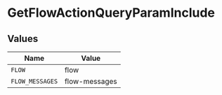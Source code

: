# GetFlowActionQueryParamInclude


## Values

| Name            | Value           |
| --------------- | --------------- |
| `FLOW`          | flow            |
| `FLOW_MESSAGES` | flow-messages   |